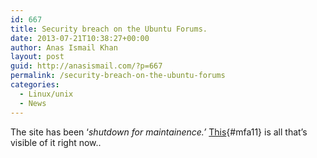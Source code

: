 ```yaml
---
id: 667
title: Security breach on the Ubuntu Forums.
date: 2013-07-21T10:38:27+00:00
author: Anas Ismail Khan
layout: post
guid: http://anasismail.com/?p=667
permalink: /security-breach-on-the-ubuntu-forums
categories:
  - Linux/unix
  - News
---
```

The site has been ‘<em id="mf21">shutdown for maintainence.’ </em>[This](http://ubuntuforums.org/announce.html?t=2144622){#mfa11} is all that’s visible of it right now..